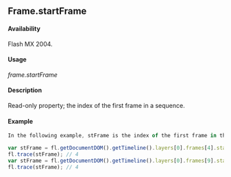 ## Frame.startFrame

#### Availability

Flash MX 2004.

#### Usage

*frame.startFrame*

#### Description

Read-only property; the index of the first frame in a sequence.

#### Example

```javascript
In the following example, stFrame is the index of the first frame in the frame sequence. In this example, a frame sequence is spanning the six frames from Frame 5 to Frame 10. Therefore, the value of stFrame at any frame between Frame 5 and Frame 10 is 4 (remember that index values are different from frame number values).

var stFrame = fl.getDocumentDOM().getTimeline().layers[0].frames[4].startFrame; 
fl.trace(stFrame); // 4
var stFrame = fl.getDocumentDOM().getTimeline().layers[0].frames[9].startFrame; 
fl.trace(stFrame); // 4

```
